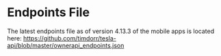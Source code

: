 # Endpoints File

The latest endpoints file as of version 4.13.3 of the mobile apps is located here: https://github.com/timdorr/tesla-api/blob/master/ownerapi_endpoints.json
